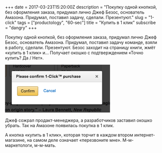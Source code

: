 +++
date = 2017-03-23T15:20:00Z
description = "Покупку одной кнопкой, без оформления заказа, придумал лично Джеф Безос, основатель Амазона. Придумал, поставил задачу, сделали. Презентуют."
slug = "1-click"
tags = ["productology", "60-sec"]
title = "Купить в 1 клик"
subscribe = "dangry"
+++

Покупку одной кнопкой, без оформления заказа, придумал лично Джеф Безос, основатель Амазона. Придумал, поставил задачу команде, взяли в работу, сделали. Презентуют. Безос заходит на страницу книги, жмёт «купить в 1 клик» и… Получает окошко с подтверждением «Точно купить? Да / Нет».

![Купить в 1 клик](1-click.png)

Джеф сожрал продакт-менеджера, а разработчиков заставил окошко убрать. Так на Амазоне появилась покупка в 1 клик.

А кнопка «купить в 1 клик», которая торчит в каждом втором интернет-магазине, на самом деле означает «перезвоните мне». М-м-маркетологи, м-м-мать.
